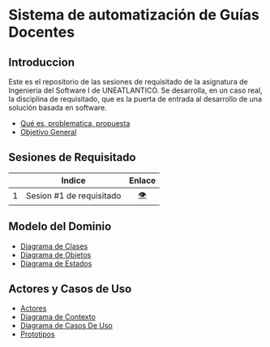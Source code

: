 # Sistema de automatización de Guías Docentes

## Introduccion
Este es el repositorio de las sesiones de requisitado de la asignatura de Ingeniería del Software I de UNEATLANTICO. Se desarrolla, en un caso real, la disciplina de requisitado, que es la puerta de entrada al desarrollo de una solución basada en software. 
- [Qué es, problematica, propuesta](/introduccion/introduccion.md)
- [Objetivo General](/introduccion/objetivos.md)


## Sesiones de Requisitado
<div align=center>

| |Indice|Enlace|
|-|-|:-:|
1|Sesion #1 de requisitado|[👁️](/SesionesDeRequisitado/Sesion1.md) 

</div>

## Modelo del Dominio
- [Diagrama de Clases](/ModeloDelDominio/modeloDelDominio.md)
- [Diagrama de Objetos](/ModeloDelDominio/DiagramaDeObjetos.svg)
- [Diagrama de Estados](/ModeloDelDominio/modeloDelDominio.md) 

## Actores y Casos de Uso

- [Actores](/CasosDeUso/Actores/Actores.md)
- [Diagrama de Contexto](/CasosDeUso/diagramaDeContexto/diagramaDeContexto.md) 
- [Diagrama de Casos De Uso](/CasosDeUso/diagramaCasosDeUso/diagramaCasosDeUso.md)
- [Prototipos](/CasosDeUso/prototipos/prototipos.md) 



